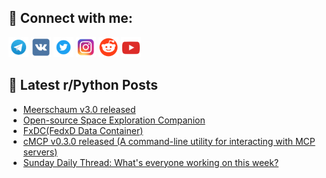 ## 🔎 Connect with me:
[<img src="https://github.com/bullbesh/bullbesh/blob/main/images/Telegram.png" width="32" height="32" />](https://t.me/bullbesh)
[<img src="https://github.com/bullbesh/bullbesh/blob/main/images/VK.png" width="32" height="32" />](https://vk.com/bullbesh)
[<img src="https://github.com/bullbesh/bullbesh/blob/main/images/Twitter.png" width="32" height="32" />](https://twitter.com/bullbesh1)
[<img src="https://github.com/bullbesh/bullbesh/blob/main/images/Instagram.png" width="32" height="32" />](https://www.instagram.com/bullbesh)
[<img src="https://github.com/bullbesh/bullbesh/blob/main/images/Reddit.png" width="32" height="32" />](https://www.reddit.com/user/bullbesh)
[<img src="https://github.com/bullbesh/bullbesh/blob/main/images/YouTube.png" width="32" height="32" />](https://www.youtube.com/channel/UCtfjRs6uzgq5mfm8S06WTcg)

## 📕 Latest r/Python Posts
<!-- BLOG-POST-LIST:START -->
- [Meerschaum v3.0 released](https://www.reddit.com/r/Python/comments/1msgnpe/meerschaum_v30_released/)
- [Open-source Space Exploration Companion](https://www.reddit.com/r/Python/comments/1msgf0m/opensource_space_exploration_companion/)
- [FxDC&lpar;FedxD Data Container&rpar;](https://www.reddit.com/r/Python/comments/1msgblf/fxdcfedxd_data_container/)
- [cMCP v0.3.0 released &lpar;A command-line utility for interacting with MCP servers&rpar;](https://www.reddit.com/r/Python/comments/1msgb8u/cmcp_v030_released_a_commandline_utility_for/)
- [Sunday Daily Thread: What&#39;s everyone working on this week?](https://www.reddit.com/r/Python/comments/1msc4g4/sunday_daily_thread_whats_everyone_working_on/)
<!-- BLOG-POST-LIST:END -->
